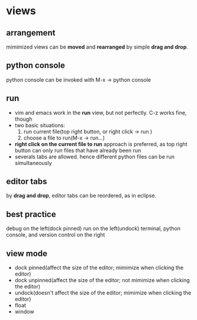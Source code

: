 # views

## arrangement
mimimized views can be **moved** and **rearranged** by simple **drag and drop**.

## python console
python console can be invoked with M-x -> python console

## run
- vim and emacs work in the **run** view, but not perfectly. C-z works fine, though
- two basic situations: 
  1. run current file(top right button, or right click -> run <current-file>) 
  2. choose a file to run(M-x -> run...)
- **right click on the current file to run** approach is preferred, as top right button can only run files that have already been run
- severals tabs are allowed. hence different python files can be run simultaneously

## editor tabs
by **drag and drop**, editor tabs can be reordered, as in eclipse.

## best practice
debug on the left(dock pinned)
run on the left(undock)
terminal, python console, and version control on the right

## view mode
- dock pinned(affect the size of the editor; mimimize when clicking the editor)
- dock unpinned(affect the size of the editor; not mimimize when clicking the editor)
- undock(doesn't affect the size of the editor; mimimize when clicking the editor)
- float
- window

